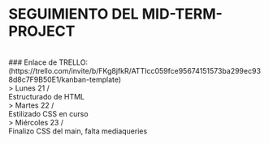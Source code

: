# SEGUIMIENTO DEL MID-TERM-PROJECT

<br />
### Enlace de TRELLO: (https://trello.com/invite/b/FKg8jfkR/ATTIcc059fce95674151573ba299ec938d8c7F9B50E1/kanban-template)
<br />
> Lunes 21 /<br>
Estructurado de HTML <br>
> Martes 22 /<br>
Estilizado CSS en curso <br>
> Miércoles 23 /<br>
Finalizo CSS del main, falta mediaqueries <br>
